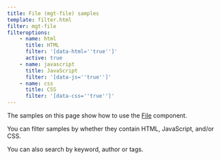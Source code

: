 ```yaml
---
title: File (mgt-file) samples
template: filter.html
filter: mgt-file
filteroptions:
    - name: html
      title: HTML
      filter: '[data-html=''true'']'
      active: true
    - name: javascript
      title: JavaScript
      filter: '[data-js=''true'']'
    - name: css
      title: CSS
      filter: '[data-css=''true'']'
---
```

The samples on this page show how to use the [File](https://docs.microsoft.com/graph/toolkit/components/file) component.

You can filter samples by whether they contain HTML, JavaScript, and/or CSS.

You can also search by keyword, author or tags.
